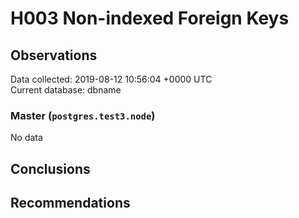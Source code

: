 # H003 Non-indexed Foreign Keys #

## Observations ##
Data collected: 2019-08-12 10:56:04 +0000 UTC  
Current database: dbname  

### Master (`postgres.test3.node`) ###


No data


## Conclusions ##


## Recommendations ##

